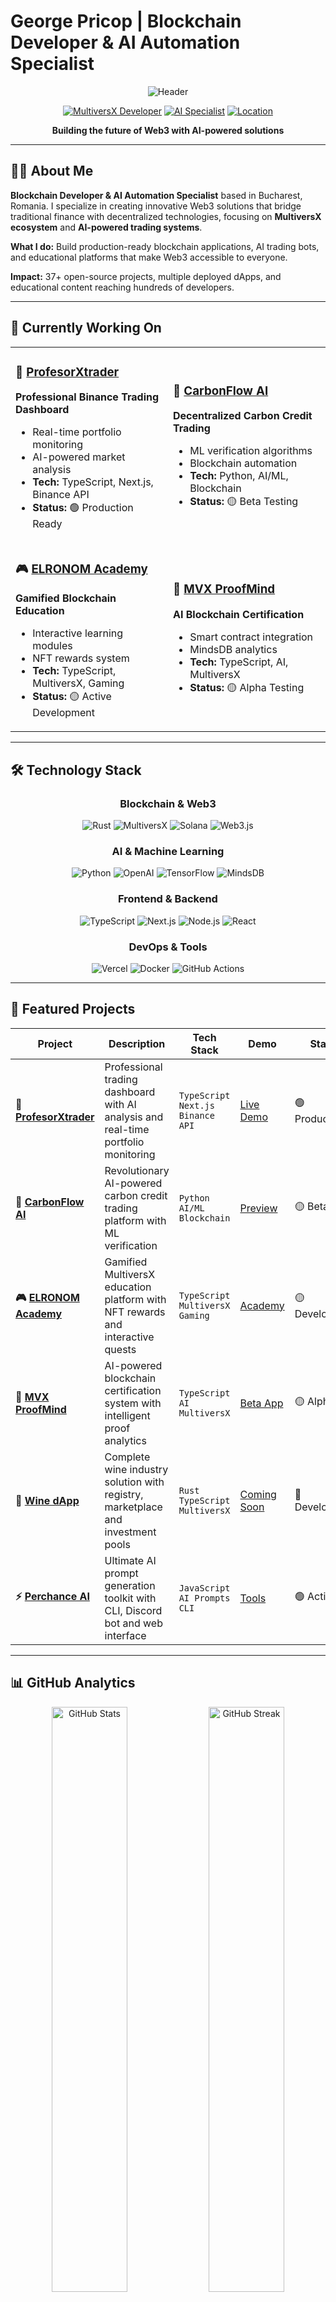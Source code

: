 # George Pricop | Blockchain Developer & AI Automation Specialist

<div align="center">

![Header](https://capsule-render.vercel.app/api?type=waving&color=gradient&customColorList=0,2,2,5,30&height=200&section=header&text=Building%20Web3%20Solutions&fontSize=50&fontColor=ffffff&animation=fadeIn&desc=Blockchain%20•%20AI%20•%20Trading%20Systems&descAlignY=75&descAlign=50)

[![MultiversX Developer](https://img.shields.io/badge/MultiversX-Blockchain%20Developer-23AC6F?style=for-the-badge&logo=data:image/svg+xml;base64,PHN2ZyB3aWR0aD0iMjQiIGhlaWdodD0iMjQiIHZpZXdCb3g9IjAgMCAyNCAyNCIgZmlsbD0ibm9uZSIgeG1sbnM9Imh0dHA6Ly93d3cudzMub3JnLzIwMDAvc3ZnIj4KPHBhdGggZD0iTTEyIDJMMjIgN1YxN0wxMiAyMkwyIDEyIDEyIDJaIiBzdHJva2U9IndoaXRlIiBzdHJva2Utd2lkdGg9IjIiIGZpbGw9Im5vbmUiLz4KPC9zdmc+&logoColor=white)](https://github.com/Gzeu)
[![AI Specialist](https://img.shields.io/badge/AI-Automation%20Specialist-FF6B6B?style=for-the-badge&logo=openai&logoColor=white)](https://github.com/Gzeu)
[![Location](https://img.shields.io/badge/📍-Bucharest,%20Romania-0077B5?style=for-the-badge)](https://github.com/Gzeu)

**Building the future of Web3 with AI-powered solutions**

</div>

---

## 👨‍💻 About Me

**Blockchain Developer & AI Automation Specialist** based in Bucharest, Romania. I specialize in creating innovative Web3 solutions that bridge traditional finance with decentralized technologies, focusing on **MultiversX ecosystem** and **AI-powered trading systems**.

**What I do:** Build production-ready blockchain applications, AI trading bots, and educational platforms that make Web3 accessible to everyone.

**Impact:** 37+ open-source projects, multiple deployed dApps, and educational content reaching hundreds of developers.

---

## 🚀 Currently Working On

<table>
<tr>
<td width="50%">

### 🤖 [ProfesorXtrader](https://github.com/Gzeu/profesorXtrader)
**Professional Binance Trading Dashboard**
- Real-time portfolio monitoring
- AI-powered market analysis
- **Tech:** TypeScript, Next.js, Binance API
- **Status:** 🟢 Production Ready

</td>
<td width="50%">

### 🌱 [CarbonFlow AI](https://github.com/Gzeu/carbonflow-ai)
**Decentralized Carbon Credit Trading**
- ML verification algorithms
- Blockchain automation
- **Tech:** Python, AI/ML, Blockchain
- **Status:** 🟡 Beta Testing

</td>
</tr>
<tr>
<td width="50%">

### 🎮 [ELRONOM Academy](https://github.com/Gzeu/elronom-multiversx-trading-academy)
**Gamified Blockchain Education**
- Interactive learning modules
- NFT rewards system
- **Tech:** TypeScript, MultiversX, Gaming
- **Status:** 🟡 Active Development

</td>
<td width="50%">

### 🧠 [MVX ProofMind](https://github.com/Gzeu/mvx-proofmind)
**AI Blockchain Certification**
- Smart contract integration
- MindsDB analytics
- **Tech:** TypeScript, AI, MultiversX
- **Status:** 🟡 Alpha Testing

</td>
</tr>
</table>

---

## 🛠️ Technology Stack

<div align="center">

### Blockchain & Web3
![Rust](https://img.shields.io/badge/Rust-000000?style=flat-square&logo=rust&logoColor=white)
![MultiversX](https://img.shields.io/badge/MultiversX-23AC6F?style=flat-square&logo=ethereum&logoColor=white)
![Solana](https://img.shields.io/badge/Solana-9945FF?style=flat-square&logo=solana&logoColor=white)
![Web3.js](https://img.shields.io/badge/Web3.js-F16822?style=flat-square&logo=web3dotjs&logoColor=white)

### AI & Machine Learning
![Python](https://img.shields.io/badge/Python-3776AB?style=flat-square&logo=python&logoColor=white)
![OpenAI](https://img.shields.io/badge/OpenAI-412991?style=flat-square&logo=openai&logoColor=white)
![TensorFlow](https://img.shields.io/badge/TensorFlow-FF6F00?style=flat-square&logo=tensorflow&logoColor=white)
![MindsDB](https://img.shields.io/badge/MindsDB-00D4AA?style=flat-square&logo=database&logoColor=white)

### Frontend & Backend
![TypeScript](https://img.shields.io/badge/TypeScript-007ACC?style=flat-square&logo=typescript&logoColor=white)
![Next.js](https://img.shields.io/badge/Next.js-000000?style=flat-square&logo=nextdotjs&logoColor=white)
![Node.js](https://img.shields.io/badge/Node.js-339933?style=flat-square&logo=nodedotjs&logoColor=white)
![React](https://img.shields.io/badge/React-61DAFB?style=flat-square&logo=react&logoColor=black)

### DevOps & Tools
![Vercel](https://img.shields.io/badge/Vercel-000000?style=flat-square&logo=vercel&logoColor=white)
![Docker](https://img.shields.io/badge/Docker-2496ED?style=flat-square&logo=docker&logoColor=white)
![GitHub Actions](https://img.shields.io/badge/GitHub%20Actions-2088FF?style=flat-square&logo=githubactions&logoColor=white)

</div>

---

## 🎯 Featured Projects

| Project | Description | Tech Stack | Demo | Status |
|---------|-------------|------------|------|---------|
| **🤖 [ProfesorXtrader](https://github.com/Gzeu/profesorXtrader)** | Professional trading dashboard with AI analysis and real-time portfolio monitoring | `TypeScript` `Next.js` `Binance API` | [Live Demo](https://profesorxtrader.vercel.app) | 🟢 Production |
| **🌱 [CarbonFlow AI](https://github.com/Gzeu/carbonflow-ai)** | Revolutionary AI-powered carbon credit trading platform with ML verification | `Python` `AI/ML` `Blockchain` | [Preview](https://carbonflow-ai.vercel.app) | 🟡 Beta |
| **🎮 [ELRONOM Academy](https://github.com/Gzeu/elronom-multiversx-trading-academy)** | Gamified MultiversX education platform with NFT rewards and interactive quests | `TypeScript` `MultiversX` `Gaming` | [Academy](https://elronom.academy) | 🟡 Development |
| **🧠 [MVX ProofMind](https://github.com/Gzeu/mvx-proofmind)** | AI-powered blockchain certification system with intelligent proof analytics | `TypeScript` `AI` `MultiversX` | [Beta App](https://mvx-proofmind.vercel.app) | 🟡 Alpha |
| **🍷 [Wine dApp](https://github.com/Gzeu/multiversx-wine-dapp)** | Complete wine industry solution with registry, marketplace and investment pools | `Rust` `TypeScript` `MultiversX` | [Coming Soon](#) | 🔵 Development |
| **⚡ [Perchance AI](https://github.com/Gzeu/perchance-ai-prompt-library)** | Ultimate AI prompt generation toolkit with CLI, Discord bot and web interface | `JavaScript` `AI Prompts` `CLI` | [Tools](https://perchance-ai.vercel.app) | 🟢 Active |

---

## 📊 GitHub Analytics

<div align="center">

<img width="49%" src="https://github-readme-stats.vercel.app/api?username=Gzeu&show_icons=true&theme=tokyonight&count_private=true&hide_border=true&bg_color=0D1117&title_color=23AC6F&text_color=ffffff&icon_color=FF6B6B" alt="GitHub Stats" />
<img width="49%" src="https://github-readme-streak-stats.herokuapp.com/?user=Gzeu&theme=tokyonight&hide_border=true&background=0D1117&stroke=23AC6F&ring=FF6B6B&fire=FFD93D&currStreakLabel=ffffff" alt="GitHub Streak" />

<img width="60%" src="https://github-readme-stats.vercel.app/api/top-langs/?username=Gzeu&layout=compact&theme=tokyonight&hide_border=true&bg_color=0D1117&title_color=23AC6F&text_color=ffffff&langs_count=8" alt="Top Languages" />

</div>

---

## 🏆 Key Achievements

- ✅ **37+ Public Repositories** with active development and community engagement
- ✅ **Multiple Production Apps** deployed on Vercel and MultiversX network
- ✅ **Educational Impact** through blockchain and trading content creation
- ✅ **Open Source Contributions** to MultiversX ecosystem and AI tools
- ✅ **Cross-Chain Experience** with MultiversX, Solana, and Ethereum
- ✅ **AI Integration Expertise** combining blockchain with machine learning

---

## 🎯 2025 Roadmap

### Q4 2025 Focus
- 🚀 **ProfesorXtrader V2.0** - Advanced AI trading algorithms and portfolio optimization
- 🌱 **CarbonFlow Launch** - Production deployment with first carbon credit partnerships
- 📚 **ELRONOM Expansion** - Multi-language support and advanced gamification

### 2026 Vision
- 🔗 **Cross-Chain Trading Platform** - Unified interface for multiple blockchain networks
- 🎓 **Blockchain Certification Program** - Industry-recognized credentials through MVX ProofMind
- 🌍 **Global Impact** - 10,000+ users across educational and trading platforms

---

## 💼 Services & Collaboration

**Open for:**
- 🤝 **Blockchain Consulting** - MultiversX dApp development and smart contract audits
- 💡 **AI Trading Solutions** - Custom trading bots and market analysis tools
- 🎓 **Technical Education** - Workshops, mentoring, and content creation
- 🚀 **Product Development** - End-to-end Web3 application development

**Not available for:**
- Full-time employment (open to part-time consulting)
- Non-blockchain projects without AI/Web3 component

---

## 📫 Let's Connect

<div align="center">

[![Email](https://img.shields.io/badge/📧%20Email-pricopgeorge%40gmail.com-D14836?style=for-the-badge&logo=gmail&logoColor=white)](mailto:pricopgeorge@gmail.com)
[![LinkedIn](https://img.shields.io/badge/💼%20LinkedIn-George%20Pricop-0077B5?style=for-the-badge&logo=linkedin&logoColor=white)](https://linkedin.com/in/george-pricop-61a3a933)
[![Telegram](https://img.shields.io/badge/💬%20Telegram-@GeorgeWeb3-26A5E4?style=for-the-badge&logo=telegram&logoColor=white)](https://t.me/GeorgeWeb3)

**💡 Have a Web3 project idea? Let's build something amazing together!**

</div>

---

<div align="center">

![Footer](https://capsule-render.vercel.app/api?type=waving&color=gradient&customColorList=0,2,2,5,30&height=120&section=footer&text=Thanks%20for%20visiting!&fontSize=24&fontColor=ffffff&animation=fadeIn)

![Profile Views](https://komarev.com/ghpvc/?username=Gzeu&color=23AC6F&style=flat-square&label=Profile+Views)
[![GitHub followers](https://img.shields.io/github/followers/Gzeu?label=Follow&style=social)](https://github.com/Gzeu)

**Built with ❤️ in Bucharest, Romania**

</div>